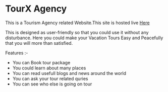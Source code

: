 <h1>TourX Agency</h1>

This is a Tourism Agency related Website.This site is hosted live <a href='https://tourx-agency.web.app/'> Here</a>

<p>This is designed as user-friendly so that you could use it without any disturbance. Here you could make your Vacation Tours Easy and Peacefully that you will more than satisfied.</p>

Features :-

<ul>
<li>You can Book tour package</li>
<li>You could learn about many places</li>
<li>You can read usefull blogs and news around the world</li>
<li>You can ask your tour related quries</li>
<li>You can see who else is going on tour</li>
</ul>

